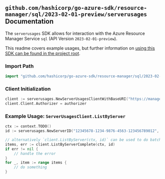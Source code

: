 
## `github.com/hashicorp/go-azure-sdk/resource-manager/sql/2023-02-01-preview/serverusages` Documentation

The `serverusages` SDK allows for interaction with the Azure Resource Manager Service `sql` (API Version `2023-02-01-preview`).

This readme covers example usages, but further information on [using this SDK can be found in the project root](https://github.com/hashicorp/go-azure-sdk/tree/main/docs).

### Import Path

```go
import "github.com/hashicorp/go-azure-sdk/resource-manager/sql/2023-02-01-preview/serverusages"
```


### Client Initialization

```go
client := serverusages.NewServerUsagesClientWithBaseURI("https://management.azure.com")
client.Client.Authorizer = authorizer
```


### Example Usage: `ServerUsagesClient.ListByServer`

```go
ctx := context.TODO()
id := serverusages.NewServerID("12345678-1234-9876-4563-123456789012", "example-resource-group", "serverValue")

// alternatively `client.ListByServer(ctx, id)` can be used to do batched pagination
items, err := client.ListByServerComplete(ctx, id)
if err != nil {
	// handle the error
}
for _, item := range items {
	// do something
}
```
